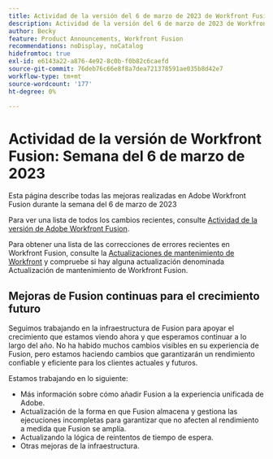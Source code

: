 ```yaml
---
title: Actividad de la versión del 6 de marzo de 2023 de Workfront Fusion
description: Actividad de la versión del 6 de marzo de 2023 de Workfront Fusion
author: Becky
feature: Product Announcements, Workfront Fusion
recommendations: noDisplay, noCatalog
hidefromtoc: true
exl-id: e6143a22-a876-4e92-8c0b-f0b82c6caefd
source-git-commit: 76deb76c66e8f8a7dea721378591ae035b8d42e7
workflow-type: tm+mt
source-wordcount: '177'
ht-degree: 0%

---
```


# Actividad de la versión de Workfront Fusion: Semana del 6 de marzo de 2023

Esta página describe todas las mejoras realizadas en Adobe Workfront Fusion durante la semana del 6 de marzo de 2023

Para ver una lista de todos los cambios recientes, consulte [Actividad de la versión de Adobe Workfront Fusion](../../../product-announcements/product-releases/fusion-release-activity/fusion-release-activity.md).

Para obtener una lista de las correcciones de errores recientes en Workfront Fusion, consulte la [Actualizaciones de mantenimiento de Workfront](https://experienceleague.adobe.com/docs/workfront-known-issues/releases/current-updates.html) y compruebe si hay alguna actualización denominada Actualización de mantenimiento de Workfront Fusion.

## Mejoras de Fusion continuas para el crecimiento futuro

Seguimos trabajando en la infraestructura de Fusion para apoyar el crecimiento que estamos viendo ahora y que esperamos continuar a lo largo del año. No ha habido muchos cambios visibles en su experiencia de Fusion, pero estamos haciendo cambios que garantizarán un rendimiento confiable y eficiente para los clientes actuales y futuros.

Estamos trabajando en lo siguiente:

* Más información sobre cómo añadir Fusion a la experiencia unificada de Adobe.
* Actualización de la forma en que Fusion almacena y gestiona las ejecuciones incompletas para garantizar que no afecten al rendimiento a medida que Fusion se amplía.
* Actualizando la lógica de reintentos de tiempo de espera.
* Otras mejoras de la infraestructura.
